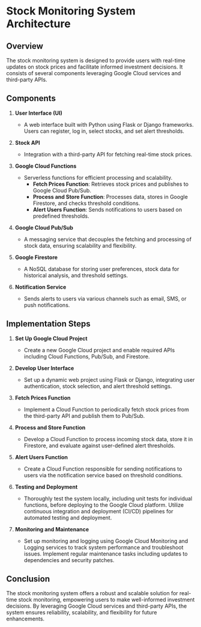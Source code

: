 # Stock Monitoring System Architecture

## Overview

The stock monitoring system is designed to provide users with real-time updates on stock prices and facilitate informed investment decisions. It consists of several components leveraging Google Cloud services and third-party APIs.

## Components

1. **User Interface (UI)**
   - A web interface built with Python using Flask or Django frameworks. Users can register, log in, select stocks, and set alert thresholds.

2. **Stock API**
   - Integration with a third-party API for fetching real-time stock prices.

3. **Google Cloud Functions**
   - Serverless functions for efficient processing and scalability.
     - **Fetch Prices Function**: Retrieves stock prices and publishes to Google Cloud Pub/Sub.
     - **Process and Store Function**: Processes data, stores in Google Firestore, and checks threshold conditions.
     - **Alert Users Function**: Sends notifications to users based on predefined thresholds.

4. **Google Cloud Pub/Sub**
   - A messaging service that decouples the fetching and processing of stock data, ensuring scalability and flexibility.

5. **Google Firestore**
   - A NoSQL database for storing user preferences, stock data for historical analysis, and threshold settings.

6. **Notification Service**
   - Sends alerts to users via various channels such as email, SMS, or push notifications.

## Implementation Steps

1. **Set Up Google Cloud Project**
   - Create a new Google Cloud project and enable required APIs including Cloud Functions, Pub/Sub, and Firestore.

2. **Develop User Interface**
   - Set up a dynamic web project using Flask or Django, integrating user authentication, stock selection, and alert threshold settings.

3. **Fetch Prices Function**
   - Implement a Cloud Function to periodically fetch stock prices from the third-party API and publish them to Pub/Sub.

4. **Process and Store Function**
   - Develop a Cloud Function to process incoming stock data, store it in Firestore, and evaluate against user-defined alert thresholds.

5. **Alert Users Function**
   - Create a Cloud Function responsible for sending notifications to users via the notification service based on threshold conditions.

6. **Testing and Deployment**
   - Thoroughly test the system locally, including unit tests for individual functions, before deploying to the Google Cloud platform. Utilize continuous integration and deployment (CI/CD) pipelines for automated testing and deployment.

7. **Monitoring and Maintenance**
   - Set up monitoring and logging using Google Cloud Monitoring and Logging services to track system performance and troubleshoot issues. Implement regular maintenance tasks including updates to dependencies and security patches.

## Conclusion

The stock monitoring system offers a robust and scalable solution for real-time stock monitoring, empowering users to make well-informed investment decisions. By leveraging Google Cloud services and third-party APIs, the system ensures reliability, scalability, and flexibility for future enhancements.
